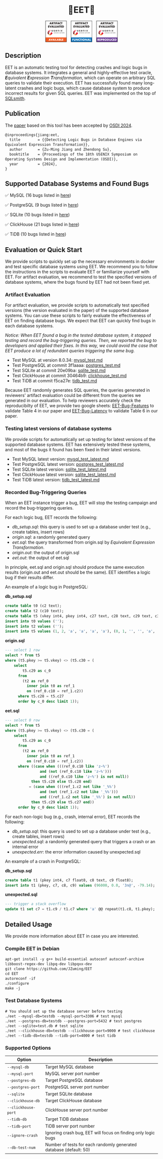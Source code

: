 # <center>🌟EET🌟</center>

<!-- ![reproduced badge](docs/usenixbadges-reproduced.png) -->
<center>
<img src="figures/usenixbadges-available.png" alt="available" width="70pt" style="margin-right: 10px;">
<img src="figures/usenixbadges-functional.png" alt="functional" width="70pt" style="margin-right: 10px;">
<img src="figures/usenixbadges-reproduced.png" alt="reproduced" width="70pt">
</center>

## Description

EET is an automatic testing tool for detecting crashes and logic bugs in database systems. It integrates a general and highly-effective test oracle, _**E**quivalent **E**xpression **T**ransformation_, which can operate on arbitrary SQL queries to validate their execution. EET has successfully found many long-latent crashes and logic bugs, which cause database system to produce incorrect results for given SQL queries. EET was implemented on the top of [SQLsmith](https://github.com/anse1/sqlsmith).

## Publication

The [paper](https://jzuming.github.io/paper/osdi24-jiang.pdf) based on this tool has been accepted by [OSDI 2024](https://www.usenix.org/conference/osdi24).

```
@inproceedings{jiang:eet,
  title        = {{Detecting Logic Bugs in Database Engines via Equivalent Expression Transformation}},
  author       = {Zu-Ming Jiang and Zhendong Su},
  booktitle    = {Proceedings of the 18th USENIX Symposium on Operating Systems Design and Implementation (OSDI)},
  year         = {2024},
}
```

## Supported Database Systems and Found Bugs
✅ MySQL (16 bugs listed in [here](./docs/bugs/mysql_bugs.md))

✅ PostgreSQL (9 bugs listed in [here](./docs/bugs/postgres_bugs.md))

✅ SQLite (10 bugs listed in [here](./docs/bugs/sqlite_bugs.md))

✅ ClickHouse (21 bugs listed in [here](./docs/bugs/clickhouse_bugs.md))

✅ TiDB (10 bugs listed in [here](./docs/bugs/tidb_bugs.md))

## Evaluation or Quick Start

We provide scripts to quickly set up the necessary environments in docker and test specific database systems using EET. We recommend you to follow the instructions in the scripts to evaluate EET or familiarize yourself with EET. For artifact evaluation, we recommend to test the specified versions of database systems, where the bugs found by EET had not been fixed yet.

### Artifact Evaluation

For artifact evaluation, we provide scripts to automatically test specified versions (the version evaluated in the paper) of the supported database systems. You can use these scripts to fairly evaluate the effectiveness of EET on finding database bugs. We expect that EET can quickly find bugs in each database systems.

_Notice: When EET found a bug in the tested database system, it stopped testing and record the bug-triggering queries. Then, we reported the bug to developers and applied their fixes. In this way, we could avoid the case that EET produce a lot of redundant queries triggering the same bug._

- Test MySQL at version 8.0.34: [mysql_test.md](./docs/test/mysql_test.md)
- Test PostgreSQL at commit 3f1aaaa: [postgres_test.md](./docs/test/postgres_test.md)
- Test SQLite at commit 20e09ba: [sqlite_test.md](./docs/test/sqlite_test.md)
- Test ClickHouse at commit 30464b9: [clickhouse_test.md](./docs/test/clickhouse_test.md)
- Test TiDB at commit f5ca27e: [tidb_test.md](./docs/test/tidb_test.md)

Because EET randomly generates SQL queries, the queries generated in reviewers' artifact evaluation could be different from the queries we generated in our evaluation. To help reviewers accurately check the reproducibilty of EET, we provide two google sheets: [EET-Bug-Features](https://docs.google.com/spreadsheets/d/1DjdOJ-aHou6aPjOlvWj_f_QnXjm0F3Osc9JI5zv48r8/edit#gid=0) to validate Table 4 in our paper and [EET-Bug-Latency](https://docs.google.com/spreadsheets/d/1eXqx9rhpIsQemopG0qC_cj6yYqoRrcUT6ewC6uAGbf4/edit#gid=0) to validate Table 6 in our paper.

### Testing latest versions of database systems

We provide scripts for automatically set up testing for latest versions of the supported database systems. EET has extensively tested these systems, and most of the bugs it found has been fixed in their latest versions.

- Test MySQL latest version: [mysql_test_latest.md](./docs/test/mysql_test_latest.md)
- Test PostgreSQL latest version: [postgres_test_latest.md](./docs/test/postgres_test_latest.md)
- Test SQLite latest version: [sqlite_test_latest.md](./docs/test/sqlite_test_latest.md)
- Test ClickHouse latest version: [sqlite_test_latest.md](./docs/test/sqlite_test_latest.md)
- Test TiDB latest version: [tidb_test_latest.md](./docs/test/tidb_test_latest.md)

### Recorded Bug-Triggering Queries

When an EET instance trigger a bug, EET will stop the testing campaign and record the bug-triggering queries.

For each logic bug, EET records the following:

- *db_setup.sql*: this query is used to set up a database under test (e.g., create tables, insert rows)
- *origin.sql*: a randomly generated query
- *eet.sql*: the query transformed from origin.sql by _Equivalent Expression Transformation_.
- *origin.out*: the output of origin.sql
- *eet.out*: the output of eet.sql

In principle, eet.sql and origin.sql should produce the same execution results (origin.out and eet.out should be the same). EET identifies a logic bug if their results differ.

An example of a logic bug in PostgreSQL:

**db_setup.sql**
```sql
create table t0 (c2 text);
create table t2 (c10 text);
create table t5 (vkey int4, pkey int4, c27 text, c28 text, c29 text, c30 text);
insert into t0 values ('');
insert into t2 values ('');
insert into t5 values (1, 2, 'a', 'a', 'a', 'a'), (0, 1, '', '', 'a', 'L');
```

**origin.sql**
```sql
--- select 1 row
select * from t5
where (t5.pkey >= t5.vkey) <> (t5.c30 = (
    select
        t5.c29 as c_0
      from
        (t2 as ref_0
          inner join t0 as ref_1
          on (ref_0.c10 = ref_1.c2))
      where t5.c28 = t5.c27
      order by c_0 desc limit 1));
```

**eet.sql**
```sql
--- select 0 row
select * from t5 
where (t5.pkey >= t5.vkey) <> (t5.c30 = (
    select
        t5.c29 as c_0
      from
        (t2 as ref_0
          inner join t0 as ref_1
          on (ref_0.c10 = ref_1.c2))
      where ((case when (((ref_0.c10 like 'z~%')
                and (not (ref_0.c10 like 'z~%')))
                and ((ref_0.c10 like 'z~%') is not null)) 
            then t5.c28 else t5.c28 end)
           = (case when (((ref_1.c2 not like '_%%')
                and (not (ref_1.c2 not like '_%%')))
                and ((ref_1.c2 not like '_%%') is not null)) 
            then t5.c29 else t5.c27 end))
      order by c_0 desc limit 1));
```

For each non-logic bug (e.g., crash, internal error), EET records the following:

- *db_setup.sql*: this query is used to set up a database under test (e.g., create tables, insert rows)
- *unexpected.sql*: a randomly generated query that triggers a crash or an internal error
- *unexpected.err*: the error information caused by unexpected.sql

An example of a crash in PostgreSQL:

**db_setup.sql**
```sql
create table t1 (pkey int4, c7 float8, c8 text, c9 float8);
insert into t1 (pkey, c7, c8, c9) values (96000, 0.0, '3n@', -79.14);
```

**unexpected.sql**
```sql
--- trigger a stack overflow
update t1 set c7 = t1.c9 / t1.c7 where 'a' @@ repeat(t1.c8, t1.pkey);
```

## Detailed Usage

We provide more information about EET in case you are interested.

### Compile EET in Debian
```shell
apt-get install -y g++ build-essential autoconf autoconf-archive libboost-regex-dev libpq-dev libpqxx-dev
git clone https://github.com/JZuming/EET
cd EET
autoreconf -if
./configure
make -j
```

### Test Database Systems
```shell
# You should set up the database server before testing
./eet --mysql-db=testdb --mysql-port=3306 # test mysql
./eet --postgres-db=testdb --postgres-port=5432 # test postgres
./eet --sqlite=test.db # test sqlite
./eet --clickhouse-db=testdb --clickhouse-port=9000 # test clickhouse
./eet --tidb-db=testdb --tidb-port=4000 # test tidb
```

### Supported Options

| Option | Description |
|----------|----------|
| `--mysql-db` | Target MySQL database | 
| `--mysql-port` | MySQL server port number | 
| `--postgres-db` | Target PostgreSQL database |
| `--postgres-port` | PostgreSQL server port number |
| `--sqlite` | Target SQLite database |
| `--clickhouse-db` | Target ClickHouse database |
| `--clickhouse-port` | ClickHouse server port number |
| `--tidb-db` | Target TiDB database |
| `--tidb-port` | TiDB server port number |
| `--ignore-crash` | Ignoring crash bug, EET will focus on finding only logic bugs |
| `--db-test-num` | Number of tests for each randomly generated database (default: 50) |